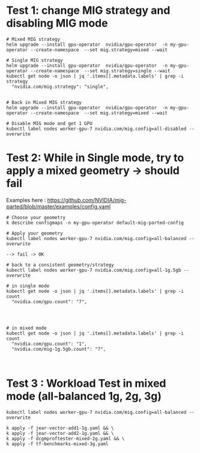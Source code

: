 # Test 1: change MIG strategy and disabling MIG mode
```
# Mixed MIG strategy
helm upgrade --install gpu-operator  nvidia/gpu-operator  -n my-gpu-operator --create-namespace  --set mig.strategy=mixed --wait

# Single MIG strategy
helm upgrade --install gpu-operator  nvidia/gpu-operator  -n my-gpu-operator --create-namespace  --set mig.strategy=single --wait
kubectl get node -o json | jq '.items[].metadata.labels' | grep -i strategy
  "nvidia.com/mig.strategy": "single",


# Back in Mixed MIG strategy
helm upgrade --install gpu-operator  nvidia/gpu-operator  -n my-gpu-operator --create-namespace  --set mig.strategy=mixed --wait

# Disable MIG mode and get 1 GPU
kubectl label nodes worker-gpu-7 nvidia.com/mig.config=all-disabled --overwrite  

```


# Test 2: While in Single mode, try to apply a mixed geometry -> should fail

Examples here : https://github.com/NVIDIA/mig-parted/blob/master/examples/config.yaml

```
# Choose your geometry
k describe configmaps -n my-gpu-operator default-mig-parted-config

# Apply your geometry
kubectl label nodes worker-gpu-7 nvidia.com/mig.config=all-balanced --overwrite  

--> fail -> OK

# back to a consistent geometry/strategy
kubectl label nodes worker-gpu-7 nvidia.com/mig.config=all-1g.5gb --overwrite  

# in single mode
kubectl get node -o json | jq '.items[].metadata.labels' | grep -i count
  "nvidia.com/gpu.count": "7",




# in mixed mode
kubectl get node -o json | jq '.items[].metadata.labels' | grep -i count
  "nvidia.com/gpu.count": "1",
  "nvidia.com/mig-1g.5gb.count": "7",



```

# Test 3 : Workload Test in mixed mode (all-balanced 1g, 2g, 3g)

```
kubectl label nodes worker-gpu-7 nvidia.com/mig.config=all-balanced --overwrite  

k apply -f jear-vector-add1-1g.yaml && \
k apply -f jear-vector-add2-1g.yaml && \
k apply -f dcgmproftester-mixed-2g.yaml && \
k apply -f tf-benchmarks-mixed-3g.yaml

```

